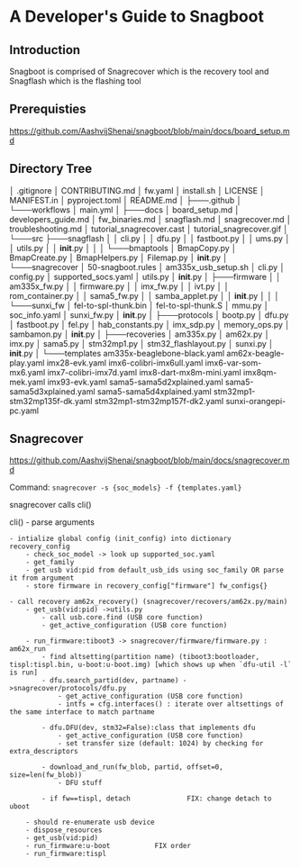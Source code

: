 # A Developer's Guide to Snagboot

## Introduction
Snagboot is comprised of Snagrecover which is the recovery tool and Snagflash which is the flashing tool

## Prerequisties
https://github.com/AashvijShenai/snagboot/blob/main/docs/board_setup.md

## Directory Tree

│   .gitignore
│   CONTRIBUTING.md
│   fw.yaml
│   install.sh
│   LICENSE
│   MANIFEST.in
│   pyproject.toml
│   README.md
│
├───.github
│   └───workflows
│           main.yml
│
├───docs
│       board_setup.md
│       developers_guide.md
│       fw_binaries.md
│       snagflash.md
│       snagrecover.md
│       troubleshooting.md
│       tutorial_snagrecover.cast
│       tutorial_snagrecover.gif
│
└───src
    ├───snagflash
    │   │   cli.py
    │   │   dfu.py
    │   │   fastboot.py
    │   │   ums.py
    │   │   utils.py
    │   │   __init__.py
    │   │
    │   └───bmaptools
    │           BmapCopy.py
    │           BmapCreate.py
    │           BmapHelpers.py
    │           Filemap.py
    │           __init__.py
    │
    └───snagrecover
        │   50-snagboot.rules
        │   am335x_usb_setup.sh
        │   cli.py
        │   config.py
        │   supported_socs.yaml
        │   utils.py
        │   __init__.py
        │
        ├───firmware
        │   │   am335x_fw.py
        │   │   firmware.py
        │   │   imx_fw.py
        │   │   ivt.py
        │   │   rom_container.py
        │   │   sama5_fw.py
        │   │   samba_applet.py
        │   │   __init__.py
        │   │
        │   └───sunxi_fw
        │           fel-to-spl-thunk.bin
        │           fel-to-spl-thunk.S
        │           mmu.py
        │           soc_info.yaml
        │           sunxi_fw.py
        │           __init__.py
        │
        ├───protocols
        │       bootp.py
        │       dfu.py
        │       fastboot.py
        │       fel.py
        │       hab_constants.py
        │       imx_sdp.py
        │       memory_ops.py
        │       sambamon.py
        │       __init__.py
        │
        ├───recoveries
        │       am335x.py
        │       am62x.py
        │       imx.py
        │       sama5.py
        │       stm32mp1.py
        │       stm32_flashlayout.py
        │       sunxi.py
        │       __init__.py
        │
        └───templates
                am335x-beaglebone-black.yaml
                am62x-beagle-play.yaml
                imx28-evk.yaml
                imx6-colibri-imx6ull.yaml
                imx6-var-som-mx6.yaml
                imx7-colibri-imx7d.yaml
                imx8-dart-mx8m-mini.yaml
                imx8qm-mek.yaml
                imx93-evk.yaml
                sama5-sama5d2xplained.yaml
                sama5-sama5d3xplained.yaml
                sama5-sama5d4xplained.yaml
                stm32mp1-stm32mp135f-dk.yaml
                stm32mp1-stm32mp157f-dk2.yaml
                sunxi-orangepi-pc.yaml

## Snagrecover
https://github.com/AashvijShenai/snagboot/blob/main/docs/snagrecover.md

Command: `snagrecover -s {soc_models} -f {templates.yaml}`

snagrecover calls cli()

cli()
    - parse arguments

    - intialize global config (init_config) into dictionary recovery_config
        - check_soc_model -> look up supported_soc.yaml
        - get_family
        - get usb vid:pid from default_usb_ids using soc_family OR parse it from argument
        - store firmware in recovery_config["firmware"] fw_configs{}
    
    - call recovery am62x_recovery() (snagrecover/recovers/am62x.py/main)
        - get_usb(vid:pid) ->utils.py
            - call usb.core.find (USB core function)
            - get_active_configuration (USB core function)

        - run_firmware:tiboot3 -> snagrecover/firmware/firmware.py : am62x_run
            - find altsetting(partition name) (tiboot3:bootloader, tispl:tispl.bin, u-boot:u-boot.img) [which shows up when `dfu-util -l` is run]
            - dfu.search_partid(dev, partname) ->snagrecover/protocols/dfu.py
                - get_active_configuration (USB core function)
                - intfs = cfg.interfaces() : iterate over altsettings of the same interface to match partname

            - dfu.DFU(dev, stm32=False):class that implements dfu
                - get_active_configuration (USB core function)
                - set transfer size (default: 1024) by checking for extra_descriptors

            - download_and_run(fw_blob, partid, offset=0, size=len(fw_blob))
                - DFU stuff

            - if fw==tispl, detach              FIX: change detach to uboot

        - should re-enumerate usb device
        - dispose_resources
        - get_usb(vid:pid)
        - run_firmware:u-boot           FIX order
        - run_firmware:tispl
